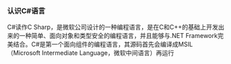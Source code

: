 ### 认识C#语言
C#读作C Sharp，是微软公司设计的一种编程语言，是在C和C++的基础上开发出来的一种简单、面向对象和类型安全的编程语言，并且能够与.NET Framework完美结合。C#是第一个面向组件的编程语言，其源码首先会编译成MSIL（Microsoft Intermediate Language，微软中间语言）再运行
